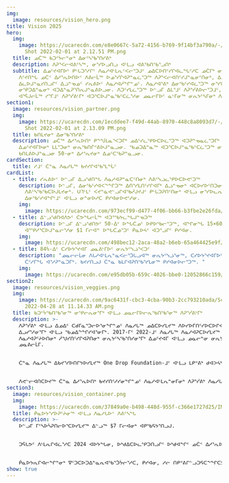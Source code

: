 ```yaml
---
img:
  image: resources/vision_hero.png
title: Vision 2025
hero:
  img:
    image: https://ucarecdn.com/e8e0667c-5a72-4156-b769-9f14bf3a790a/-/crop/2286x1210/8,23/-/preview/Screen
      Shot 2022-02-01 at 2.12.51 PM.png
  title: ᓄᑖᖅ ᑲᑐᑦᔮᓕᓐᓂᒃ ᐃᓂᑦᓴᖃᕐᑎᓯᕕᒃ
  description: ᐱᕈᕐᐸᓕᐊᕕᑦᓴᖅ, ᓂᕐᓯᐅᓗᑎᓗ ᐊᒻᒪᓗ ᐊᕕᖃᑎᖃᕐᓗᑎᒃ
  subtitle: ᐃᓄᑦᔪᐊᒥᐅᑦ ᑭᒡᒐᑐᕐᓱᒋᑦ ᐱᓇᓱᐊᒻᒪᕆᑉᐸᓕᕐᑐᒍᑦ ᓄᐃᑕᐅᑎᑦᓯᒋᐊᓚᖓᑦᓱᑕ ᓄᑖᒥᒃ ᓂᕆᔭᑦᓴᓕᕆᕕᒻᒥᒃ.
    ᐱᑦᔪᑎᖓ ᓄᑖᑉ ᐃᓱᕐᕆᐅᑎᐅᑉ ᐱᕕᓕᒫᖅ ᐅᓄᕐᓰᒋᐊᕈᓐᓇᓛᕐᑐᖅ ᐱᕈᕐᐸᓕᐊᑎᑦᓯᒍᓐᓇᓂᑦᑎᓂᒃ, ᐃᓄᑦᔪᐊᒥᐅᑦ ᐊᒥᓲᓂᕐᓭᑦ
    ᐃᓚᐅᒍᓐᓇᓯᑎᓗᒋᑦ ᐃᓘᓐᓀᓄᑦ ᓯᕆᕕᐅᑉ ᐱᓇᓱᐊᓲᖏᓐᓄᑦ. ᐱᓇᓱᐊᕐᕕᒃ ᐃᓂᖃᑦᓯᐊᓛᕐᑐᖅ ᓂᕐᓯᐅᕕᐅᒍᓐᓇᓯᐊᕐᓗᓂ ᐊᒻᒪᓗ
    ᓂᕿᑐᐃᓐᓇᓂᒃ ᐊᑐᐃᓐᓇᕈᕐᑎᕆᒍᓐᓇᕕᐅᓗᓂ. ᐱᑐᑦᓯᒪᓛᕐᑐᖅ ᐅᓪᓗᒥ ᐃᒪᕐᒧᑦ ᐱᕈᕐᓰᕕᐅᓕᕐᑐᒧᑦ, ᐊᒻᒪᓗ ᐃᓚᖃᓛᕐᓱᓂ
    ᐊᕐᕌᒍᓕᒫᖅ ᓯᕐᒥᒧᑦ ᐱᕈᕐᓰᕕᒻᒥᒃ ᐊᑐᕐᑕᐅᒍᓐᓇᖃᑦᑕᓛᕐᓱᓂ ᓄᓇᓕᒥᐅᑦ ᓇᒻᒥᓂᖅ ᓂᕆᔭᑦᓴᒥᓂᒃ ᐱᕈᕐᓰᒍᓐᓇᓗᑎᒃ.
section1:
  image: resources/vision_partner.png
  img:
    image: https://ucarecdn.com/1ecddee7-f49d-44ab-8970-448c8a8093d7/-/crop/2312x1213/0,113/-/preview/Screen
      Shot 2022-02-01 at 2.13.09 PM.png
  title: ᑲᑎᒪᔪᓂᒃ ᐃᓂᖃᕐᑎᓯᕕᒃ
  description: ᓄᑖᖅ ᐃᓱᕐᕆᐅᑎᒃ ᑭᖕᖒᒪᓇᕐᐸᑐᒥᒃ ᓄᐃᑦᓯᓚᕿᐅᑕᐅᓛᕐᑐᖅ ᐊᑐᕈᓐᓀᓇᓛᕐᑐᒥᒃ ᓄᓇᓕᓐᓂ ᐃᓂᖃᕐᑎᓯᕕᒻᒥᒃ
    ᐃᓄᑦᔪᐊᒥᐅᓂᒃ ᒪᒪᕐᑐᓂᒃ ᓂᕆᖃᑎᒌᕝᕕᐅᒍᓐᓇᓗᓂ. ᖃᓄᑐᐃᓐᓇᖅ ᐊᑐᕐᑕᐅᒍᓐᓇᖃᑦᑕᓛᕐᑐᖅ ᓂᕐᓯᐅᕕᒃ ᓂᕆᕕᖃᕐᓗᓂ
    ᑲᑎᒪᕕᐅᒍᓐᓇᓗᓂ 50-ᓂᒃ ᐃᓱᕐᕆᔪᓂᒃ ᐃᓄᑦᑕᖃᕈᓐᓇᓗᓂ.
cardSection:
  title: ᓱᒧᑦ ᑖᓐᓇ ᐱᓇᓱᒐᖅ ᑲᔪᓯᒋᐊᖃᕐᒪᖔᑦ
cardList:
  - title: ᓯᕆᕕᐅᑉ ᐅᓪᓗᒥ ᐃᓗᖁᑎᖓ ᐱᓇᓱᐊᕈᓐᓇᑕᑦᑎᓂᒃ ᐱᕕᑦᓭᓘᓚᕿᐅᑕᐅᕙᑦᑐᖅ
    description: ᐅᓪᓗᒥ, ᐃᓂᖃᑦᓯᐊᐸᖕᖏᑐᖅ ᐃᑎᕐᓯᒪᑎᑦᓯᒋᐊᒥᒃ ᐃᓘᓐᓀᓂᒃ ᐊᑕᐅᓯᐅᑦᑎᑐᓂᒃ ᐱᓇᓱᐊᕈᑦᔨᐅᑎᑦᑎᓄᑦ
      ᐱᕕᑦᓴᖃᖃᑕᐅᒍᒪᔪᓂᒃ. ᑌᒣᒻᒪᑦ ᐸᔪᓐᓈᕙᓪᓗᒋᐊᖃᓲᒍᔪᒍᑦ ᑭᒡᒐᑐᕈᑎᑦᑎᓂᒃ ᐊᒻᒪᓗ ᓂᕐᓯᐅᓚᕆᕐᖃᔭᕐᐸᒐᑕ
      ᐃᓂᖃᑦᓯᐊᖏᒻᒧᑦ ᐊᒻᒪᓗ ᓂᓐᓂᐅᓱᑕ ᑭᓯᐊᓂᐅᕙᑦᓱᓂ.
    img:
      image: https://ucarecdn.com/973ecf99-d477-4f06-bb66-b3fbe2e26fda/IMG_2226.JPG
  - title: ᐃᓪᓗᖁᑎᐊᐱᕗᑦ ᑖᕗᖓᓕᒫᖅ ᐊᑐᕐᖃᔭᓚᖓᒍᓐᓀᑐᖅ
    description: ᐅᓪᓗᒥ ᐃᓪᓗᖁᑎᕗᑦ 50-ᐄᑦ ᐅᖓᑖᓄᑦ ᐅᑭᐅᖃᓕᕐᑐᖅ, ᐊᖏᓂᖓ 15×60 ᐃᑕᒉᑦ ᑲᓕᒐᐅᒍᓐᓇᑐᑦᓴᔭᕕᓂᖅ
      ᐋᕐᕿᓱᕐᑕᐅᒍᓐᓇᓕᕐᓱᓂ $1 ᒥᓕᐊᓐ ᐅᖓᑖᓅᕐᑐᑦ ᑮᓇᐅᔦᑦ ᐊᑐᕐᓗᒋᑦ ᑭᓯᐊᓂ.
    img:
      image: https://ucarecdn.com/498bec12-2aca-48a2-b6eb-65a464425e9f/A1B0907C-0F4C-4B2E-BC2E-01B8F36907B3_1_201_a.jpeg
  - title: 84%-ᐃᑦ ᑕᓯᐅᔭᕐᔪᐊᒥ ᓄᓇᕕᒻᒥᐅᑦ ᓂᕆᔭᑦᓭᓘᕐᐸᑐᑦ
    description: "ᓄᓇᓕᓕᒫᓂ ᐱᒐᓱᐊᒻᒪᕆᓐᓇᐸᓕᕐᑑᒐᓗᐊᖅ ᓂᕆᔭᑦᓭᓘᕐᓂᖅ, ᑕᓯᐅᔭᕐᔪᐊᒥᐅᑦ ᐃᑉᐱᒋᔭᖃᓗᐊᖕᖑᐊᐸᑦᑐᑦ
      ᑖᑦᓱᒥᖓ ᐊᕐᓱᕈᓐᓇᑐᒥᒃ. ᑲᔪᓯᑎᓗᒍ ᑖᓐᓇ ᑲᒪᒋᐊᕈᑎᖃᕐᓯᒪᓂᖅ ᑭᓯᐊᓂᐅᓕᕐᑐᖅ. "
    img:
      image: https://ucarecdn.com/e95db05b-659c-4026-bbe0-12052866c159/DFF22EFC-8285-4EAB-8D3F-D115CD227219_1_201_a.jpeg
section2:
  image: resources/vision_veggies.png
  img:
    image: https://ucarecdn.com/9ac6431f-cbc3-4cba-90b3-2cc793210ada/Screen Shot
      2022-04-28 at 11.14.33 AM.png
  title: ᑲᑐᑦᔮᖃᑎᖃᕐᓂᖅ ᓂᕿᓕᕆᓂᕐᒥᒃ ᐊᒻᒪᓗ ᓄᓇᓕᒥᐅᓕᕆᖃᑎᖃᕐᓂᖅ ᐱᕈᕐᓰᕕᒻᒥᒃ
  description: >-
    ᐱᕈᕐᓰᕕᒃ ᐊᒻᒪᓗ ᐃᓄᐃᑦ ᑕᑯᒥᓇᕐᑐᓕᐅᕐᓂᖏᓐᓄᑦ ᐱᓇᓱᒐᖅ ᓄᐃᑕᐅᓯᒪᔪᖅ ᐱᐅᓯᐅᒥᑎᑦᓯᐅᑕᐅᒋᐊᕐᓱᓂ ᓄᓇᓕᓐᓂ
    ᐃᓗᓯᕐᓱᓂᕐᒥᒃ ᐊᒻᒪᓗ ᖃᓄᐃᖕᖏᓯᐊᕐᓂᒥᒃ. 2017-ᒥᑦ 2022-ᒧᑦ ᐱᓇᓱᒐᖅ ᐱᓇᓱᐊᕈᑕᐅᓯᒪᔪᖅ ᐊᑦᔨᒌᖕᖏᑐᓂᒃ
    ᐱᓇᓱᐊᕈᑦᔨᐅᑎᓂᒃ ᓲᖑᓯᑎᑦᓯᒋᐊᕈᑎᓂᒃ ᓂᕆᔭᑦᓴᖃᕐᑎᓯᓂᕐᒥᒃ ᐃᓄᑦᔪᐊᒥ ᐊᒻᒪᓗ ᓄᓇᓕᓐᓂ ᓂᕆᔭᑦᓴᓂᒃ ᐃᓂᕐᓯᓂᕐᒥᒃ
    ᓄᓇᕕᓕᒫᒥ.


    ᑖᓐᓇ ᐱᓇᓱᒐᖅ ᐃᑲᔪᕐᓯᐅᑎᒋᔭᐅᓯᒪᔪᖅ One Drop Foundation-ᒧᑦ ᐊᒻᒪᓗ ᒪᑭᕝᕕᒃ ᑯᐊᐳᔦᓴᒧᑦ.


    ᐱᕙᓪᓕᐊᑎᑕᐅᔪᖅ ᑖᓐᓇ ᐃᓱᕐᕆᐅᑎᒃ ᑲᔪᓯᑎᑦᓱᓯᓂᖏᓐᓄᑦ ᐱᓇᓱᐊᒻᒪᕆᓐᓂᒥᓂᒃ ᐱᕈᕐᓰᕕᒃ ᐱᓇᓱᒐᕐᒥ ᐱᓇᓱᐊᖃᑎᒌᑦ ᓄᐃᑦᓯᒋᐊᕈᑎᖃᕐᓂᒥᓄᑦ ᓄᓇᓕᓐᓂ ᐱᕈᕐᐸᓕᐊᔫᑉ ᐃᓱᕐᕆᐅᑎᐅᑉ ᐃᓄᑦᔪᐊᒥ.
section3:
  image: resources/vision_container.png
  img:
    image: https://ucarecdn.com/37849a0e-b498-448d-955f-c366e1727d25/IMG_8291 2.JPG
  title: ᑮᓇᐅᔭᕐᓯᐅᕈᑦᔨᓂᖅ ᐊᒻᒪᓗ ᐱᓇᓱᒐᐅᑉ ᐱᕕᑦᓴᖓ
  description: >-
    ᐅᓪᓗᒥ ᒥᑦᓴᐅᓵᕈᑎᓕᐅᕐᑕᐅᓯᒪᔪᖅ ᐃᓪᓗᖅ $7 ᒥᓕᐊᓂᒃ ᐊᑭᖃᕋᔭᕐᑎᓗᒍ.


    ᑐᕌᒐᕗᑦ ᐱᒻᒪᕆᒋᐊᓛᕐᓱᑕ 2024 ᐊᐅᔭᖓᓂ, ᐅᒃᑯᐃᑕᐅᓚᕿᑐᑎᓗᒋᑦ ᐅᒃᑯᐊᖏᑦ ᓄᑖᑉ ᐃᓱᕐᕆᐅᑎᐅᑉ 2025 ᐅᐱᕐᖔᖓᓂ.


    ᑮᓇᐅᔭᕆᒋᐊᓕᖏᓐᓂᒃ ᐁᑦᑐᑕᐅᑐᐃᓐᓇᕆᐊᖃᕐᑑᔮᓕᕐᓱᑕ, ᑭᓯᐊᓂ, ᓱᓕ ᑎᑭᕝᕕᒋᓪᓗᑐᕋᑕᖕᖏᑕᕗᑦ. ᑲᒪᖃᑕᐅᒍᒪᒍᕕᑦ ᐃᑲᔪᕐᓯᓗᑎᑦ ᐱᓇᓱᒐᕐᒥᒃ, ᐅᕝᕙᓘᓐᓃᑦ ᖃᐅᔨᒋᐊᓪᓚᕈᒪᒍᕕᑦ ᐱᓇᓱᐊᖃᑎᒌᑦᑎᑎᓐᓂᒃ ᐅᖄᕕᖃᕐᑌᓕᐊᐱᑦᔭᖏᑦᑐᑎᑦ.
show: true
---
```

